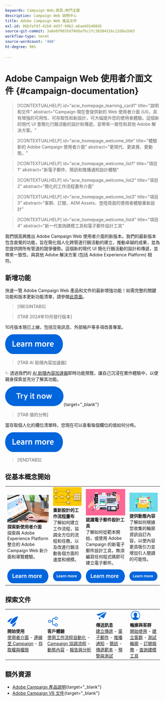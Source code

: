 ```yaml
---
keywords: Campaign Web;首頁;熱門主題
description: Campaign Web 說明中心
title: Adobe Campaign Web 產品文件
exl-id: 86bfefdf-41b9-4d3f-9962-a6ae69140845
source-git-commit: 3a8e0f0035d70ddafbc1fc38304316c12d8a2b83
workflow-type: tm+mt
source-wordcount: '460'
ht-degree: 96%

---
```


# Adobe Campaign Web 使用者介面文件 {#campaign-documentation}

>[!CONTEXTUALHELP]
>id="acw_homepage_learning_card1"
>title="說明和文件"
>abstract="Campaign 現在會提供新的 Web 使用者介面 (UI)，具有增強的可用性、可存取性和新設計，可大幅提升您的使用者體驗。這個新的現代 UI 會簡化行銷活動的設計和傳遞，並帶來一致性和其他 Adobe 解決方案。"

>[!CONTEXTUALHELP]
>id="acw_homepage_welcome_title"
>title="體驗新的 Adobe Campaign 使用者介面"
>abstract="更現代、更直覺、更動態。"

>[!CONTEXTUALHELP]
>id="acw_homepage_welcome_list1"
>title="項目 1"
>abstract="新電子郵件、簡訊和推播通知設計體驗"

>[!CONTEXTUALHELP]
>id="acw_homepage_welcome_list2"
>title="項目 2"
>abstract="簡化的工作流程畫布介面"

>[!CONTEXTUALHELP]
>id="acw_homepage_welcome_list3"
>title="項目 3"
>abstract="客群、訂閱、AEM Assets、登陸頁面的使用者體驗重新設計"

>[!CONTEXTUALHELP]
>id="acw_homepage_welcome_list4"
>title="項目 4"
>abstract="新一代查詢建模工具和電子郵件設計工具"


我們很高興推出 Adobe Campaign Web 使用者介面的新版本。我們的最新版本包含直覺的功能，旨在簡化個人化跨管道行銷活動的建立，推動卓越的成果，並為您提供跨所有管道的競爭優勢。這個新的現代 UI 簡化行銷活動的設計和傳遞，並帶來一致性，與其他 Adobe 解決方案 (包括 Adobe Experience Platform) 相符。

## 新增功能

快速一覽 Adobe Campaign Web 產品和文件的最新增強功能！如需完整的關鍵功能和版本更新功能清單，請參閱[此頁面](rn/whats-new.md)。

>[!BEGINTABS]


>[!TAB 2024年10月發行版本]

10月版本現已上線，包括交易訊息、外部帳戶等多項改善專案。

[![影像](assets/do-not-localize/learn-more-button.svg)](../v8/rn/release-notes.md)


>[!TAB AI 助理內容加速器]

✨ 透過我們的 [AI 助理內容加速器](../v8/email/generative-gs.md)即時功能預覽，讓自己沉浸在實作體驗中，以便親身探索並充分了解其功能。

[![影像](assets/do-not-localize/try-it-button.svg)](https://experienceleague.adobe.com/en/apps/journey-optimizer/ai-assistant-content-accelerator){target="_blank"}

>[!TAB 值的分佈]

當存取個人化的欄位清單時，您現在可以查看每個欄位的值如何分佈。

[![影像](assets/do-not-localize/learn-more-button.svg)](../v8/query/build-query.md#distribution-values-query)


>[!ENDTABS]

## 從基本概念開始

<table style="table-layout:fixed">
  <tr style="border: 0;">
    <td>
    <a href="get-started/user-interface.md"><img src="assets/do-not-localize/menu-ui.jpeg"></a>
    <div><strong>探索新使用者介面</strong><br/>探索與 Adobe Experience Platform 整合的 Adobe Campaign Web 新介面和導覽體驗。</div>
    </td>
    <td>
    <a href="workflows/gs-workflows.md"><img src="assets/do-not-localize/menu-workflows.jpeg"></a>
    <div><strong>重新設計的工作流程畫布</strong><br/>了解如何建立工作流程，協調全方位的流程和任務，以及改進行銷活動各個方面的速度和規模。</div><br/>
    </td>
    <td>
    <a href="email/get-started-email-designer.md"><img src="assets/do-not-localize/menu-email.png"></a>
    <div><strong>認識電子郵件設計工具</strong><br/>了解如何從範本開始，或使用 Adobe Campaign 的新電子郵件設計工具，無須編寫任何程式碼即可建立電子郵件。
    </div></td>
    <td>
    <a href="personalization/gs-personalization.md"><img src="assets/do-not-localize/menu-dynamic.png"></a>
    <div><strong>提供動態內容</strong><br/>了解如何根據您收集的輪廓資訊自訂內容，以使內容更具吸引力並增加引人閱讀的可能性。</div>
    </td>
  </tr>
  <tr style="border: 0;">
    <td align="center"><a href="get-started/user-interface.md"><img src="assets/do-not-localize/learn-more-button.svg"></a></td>
    <td align="center"><a href="workflows/gs-workflows.md"><img src="assets/do-not-localize/learn-more-button.svg"></a></td>
    <td align="center"><a href="email/get-started-email-designer.md"><img src="assets/do-not-localize/learn-more-button.svg"></a></td>
    <td align="center"><a href="personalization/gs-personalization.md"><img src="assets/do-not-localize/learn-more-button.svg"></a></td>
    </tr>
</table>

## 探索文件

<table style="table-layout:auto">
  <tr style="border: 0;">
    <td>
      <img src="assets/do-not-localize/icon-start.svg" width="35px">
    <br/>
      <strong>開始使用</strong><br/><a href="get-started/user-interface.md">使用者介面</a> - <a href="get-started/connect-to-campaign.md">連線至 Campaign</a> - <a href="get-started/permissions.md">存取權與權限</a>
    </td>
    <td>
      <img src="assets/do-not-localize/icon-experience.svg" width="35px">
    <br/>
      <strong>客戶體驗</strong><br/><a href="workflows/gs-workflows.md" target="_blank">使用工作流程自動化</a> - <a href="campaigns/gs-campaigns.md" target="_blank">Campaign 協調流程</a> - <a href="personalization/gs-personalization.md">動態內容</a> - <a href="reporting/gs-reports.md">報告與分析</a>
    </td>
    <td>
      <img src="assets/do-not-localize/icon-message.svg" width="35px">
    <br/>
      <strong>傳送訊息</strong><br/><a href="msg/gs-deliveries.md">建立傳遞</a> - <a href="email/create-email.md">電子郵件</a> -  <a href="push/gs-push.md">推播通知</a> - <a href="sms/gs-sms.md">簡訊</a> - <a href="msg/delivery-template.md">傳遞範本</a> - <a href="preview-test/preview-test.md">預覽與測試</a> 
    </td>
    <td>
      <img src="assets/do-not-localize/icon_profile.svg" width="35px">
    <br/>
      <strong>輪廓與客群</strong><br/><a href="audience/gs-audiences-recipients.md">開始使用</a> - <a href="audience/create-audience.md">建立客群</a> - <a href="audience/test-profiles.md">測試輪廓</a> - <a href="audience/manage-services.md">訂閱服務</a> - <a href="query/query-modeler-overview.md">查詢建模工具</a>
    </td>
  </tr>
</table>

## 額外資源

* [Adobe Campaign 產品說明](https://helpx.adobe.com/tw/legal/product-descriptions/adobe-campaign-managed-cloud-services.html){target="_blank"}
* [Adobe Campaign V8 文件](https://experienceleague.adobe.com/docs/campaign-v8.html?lang=zh-hant){target="_blank"}